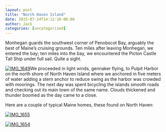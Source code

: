 ```yaml
---
layout: post
title: "North Haven Island"
date: 2015-07-24T14:12:10-06:00
author: Jack
categories: [uncategorized]
---
```


Monhegan guards the southwest corner of Penobscot Bay, arguably the best of Maine’s cruising grounds. Ten miles after leaving Monhegan, we entered the bay; ten miles into the bay, we encountered the Picton Castle Tall Ship under full sail. Quite a sight.

[![IMG_1649](http://windleblo.com/wp-content/uploads/2015/07/IMG_1649.jpg)](/wp-content/uploads/2015/07/IMG_1649.jpg)We proceeded in light winds, gennaker flying, to Pulpit Harbor on the north shore of North Haven Island where we anchored in five meters of water adding a stern anchor to reduce swing as the harbor was crowded with moorings. The next day was spent bicycling the islands smooth roads and checking out its main town of the same name. Clouds thickened and thunder boomed as the day came to a close.

Here are a couple of typical Maine homes, these found on North Haven:

[![IMG_1655](http://windleblo.com/wp-content/uploads/2015/07/IMG_1655.jpg)](/wp-content/uploads/2015/07/IMG_1655.jpg)

[![IMG_1654](http://windleblo.com/wp-content/uploads/2015/07/IMG_1654.jpg)](/wp-content/uploads/2015/07/IMG_1654.jpg)